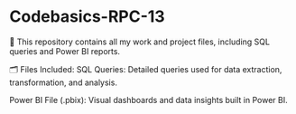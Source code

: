 # Codebasics-RPC-13

🚀 This repository contains all my work and project files, including SQL queries and Power BI reports.

🗂️ Files Included:
SQL Queries:
Detailed queries used for data extraction, transformation, and analysis.

Power BI File (.pbix):
Visual dashboards and data insights built in Power BI.

